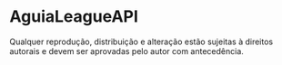 # AguiaLeagueAPI

Qualquer reprodução, distribuição e alteração estão sujeitas à direitos autorais e devem ser aprovadas pelo autor com antecedência.

